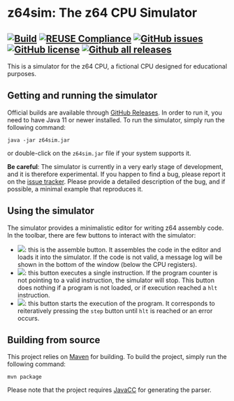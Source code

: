 # z64sim: The z64 CPU Simulator

[![Build](https://github.com/alessandropellegrini/z64sim/actions/workflows/ci.yml/badge.svg)](https://github.com/alessandropellegrini/z64sim/actions/workflows/ci.yml)
[![REUSE Compliance](https://github.com/alessandropellegrini/z64sim/actions/workflows/reuse.yml/badge.svg)](https://github.com/alessandropellegrini/z64sim/actions/workflows/reuse.yml)
[![GitHub issues](https://img.shields.io/github/issues/alessandropellegrini/z64sim)](https://github.com/alessandropellegrini/z64sim/issues)
[![GitHub license](https://img.shields.io/github/license/alessandropellegrini/z64sim)](https://github.com/alessandropellegrini/z64sim)
[![Github all releases](https://img.shields.io/github/downloads/alessandropellegrini/z64sim/total.svg)](https://github.com/alessandropellegrini/z64sim/releases/)
---

This is a simulator for the z64 CPU, a fictional CPU designed for educational purposes.

## Getting and running the simulator

Official builds are available through [GitHub Releases](https://github.com/alessandropellegrini/z64sim/releases).
In order to run it, you need to have Java 11 or newer installed. To run the simulator, simply run the following command:

    java -jar z64sim.jar

or double-click on the `z64sim.jar` file if your system supports it.

**Be careful**: The simulator is currently in a very early stage of development, and it is therefore experimental. If
you happen to find a bug, please report it on
the [issue tracker](https://github.com/alessandropellegrini/z64sim/issues).
Please provide a detailed description of the bug, and if possible, a minimal example that reproduces it.

## Using the simulator

The simulator provides a minimalistic editor for writing z64 assembly code.
In the toolbar, there are few buttons to interact with the simulator:

* ![](src/main/resources/images/assemble_icon.png): this is the assemble button. It assembles the code in the editor and
  loads it into the simulator. If the code is not valid, a message log will be shown in the bottom of the window (below
  the CPU registers).
* ![](src/main/resources/images/step.png): this button executes a single instruction. If the program counter is not
  pointing to a valid instruction, the simulator will stop. This button does nothing if a program is not loaded, or if
  execution reached a `hlt` instruction.
* ![](src/main/resources/images/run.png): this button starts the execution of the program. It corresponds to
  reiteratively pressing the `step` button until `hlt` is reached or an error occurs.

## Building from source

This project relies on [Maven](https://maven.apache.org/) for building. To build the project, simply run the following
command:

    mvn package

Please note that the project requires [JavaCC](https://javacc.github.io/javacc/) for generating the parser.
